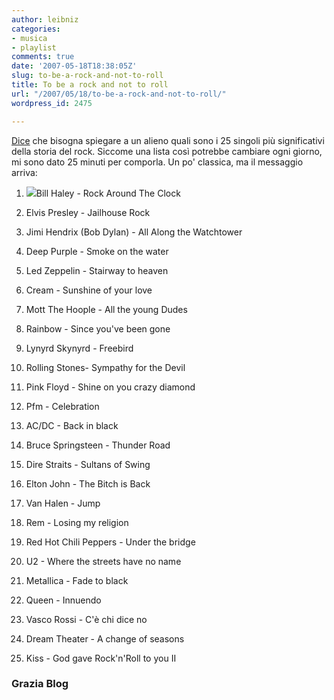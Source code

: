 ```yaml
---
author: leibniz
categories:
- musica
- playlist
comments: true
date: '2007-05-18T18:38:05Z'
slug: to-be-a-rock-and-not-to-roll
title: To be a rock and not to roll
url: "/2007/05/18/to-be-a-rock-and-not-to-roll/"
wordpress_id: 2475

---
```

[Dice](http://grazia.blog.it/2007/05/17/rock-borchie-e-catene/) che bisogna spiegare  a un alieno quali sono i 25 singoli più significativi della storia del rock. Siccome una lista così potrebbe cambiare ogni giorno, mi sono dato 25 minuti per comporla. Un po' classica, ma il messaggio arriva:



	
  1. ![](http://www.lambruscoepopcorn.it/images/lespaul.gif)Bill Haley - Rock Around The Clock

	
  2. Elvis Presley - Jailhouse Rock

	
  3. Jimi Hendrix (Bob Dylan) - All Along the Watchtower

	
  4. Deep Purple - Smoke on the water

	
  5. Led Zeppelin - Stairway to heaven

	
  6. Cream - Sunshine of your love

	
  7. Mott The Hoople - All the young Dudes

	
  8. Rainbow - Since you've been gone

	
  9. Lynyrd Skynyrd - Freebird

	
  10. Rolling Stones- Sympathy for the Devil

	
  11. Pink Floyd - Shine on you crazy diamond

	
  12. Pfm - Celebration

	
  13. AC/DC - Back in black

	
  14. Bruce Springsteen - Thunder Road

	
  15. Dire Straits - Sultans of Swing

	
  16. Elton John - The Bitch is Back

	
  17. Van Halen - Jump

	
  18. Rem - Losing my religion

	
  19. Red Hot Chili Peppers - Under the bridge

	
  20. U2 - Where the streets have no name

	
  21. Metallica - Fade to black

	
  22. Queen - Innuendo

	
  23. Vasco Rossi - C'è chi dice no

	
  24. Dream Theater - A change of seasons

	
  25. Kiss - God gave Rock'n'Roll to you II




### Grazia Blog
